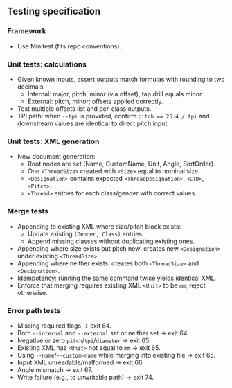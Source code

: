 ## Testing specification

### Framework

- Use Minitest (fits repo conventions).

### Unit tests: calculations

- Given known inputs, assert outputs match formulas with rounding to two decimals:
  - Internal: major, pitch, minor (via offset), tap drill equals minor.
  - External: pitch, minor; offsets applied correctly.
- Test multiple offsets list and per-class outputs.
- TPI path: when `--tpi` is provided, confirm `pitch == 25.4 / tpi` and downstream values are identical to direct pitch input.

### Unit tests: XML generation

- New document generation:
  - Root nodes are set (Name, CustomName, Unit, Angle, SortOrder).
  - One `<ThreadSize>` created with `<Size>` equal to nominal size.
  - `<Designation>` contains expected `<ThreadDesignation>`, `<CTD>`, `<Pitch>`.
  - `<Thread>` entries for each class/gender with correct values.

### Merge tests

- Appending to existing XML where size/pitch block exists:
  - Update existing `(Gender, Class)` entries.
  - Append missing classes without duplicating existing ones.
- Appending where size exists but pitch new: creates new `<Designation>` under existing `<ThreadSize>`.
- Appending where neither exists: creates both `<ThreadSize>` and `<Designation>`.
- Idempotency: running the same command twice yields identical XML.
- Enforce that merging requires existing XML `<Unit>` to be `mm`; reject otherwise.

### Error path tests

- Missing required flags → exit 64.
- Both `--internal` and `--external` set or neither set → exit 64.
- Negative or zero `pitch`/`tpi`/`diameter` → exit 65.
- Existing XML has `<Unit>` not equal to `mm` → exit 65.
- Using `--name`/`--custom-name` while merging into existing file → exit 65.
- Input XML unreadable/malformed → exit 66.
- Angle mismatch → exit 67.
- Write failure (e.g., to unwritable path) → exit 74.


